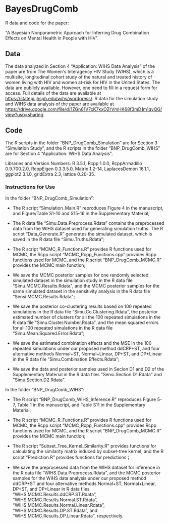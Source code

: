 # BayesDrugComb
R data and code for the paper:

"A Bayesian Nonparametric Approach for Inferring Drug Combination Effects on Mental Health in People with HIV".

## Data

The data analyzed in Section 4 “Application: WIHS Data Analysis” of the paper are from The Women's Interagency HIV Study (WIHS), which is a multisite, longitudinal cohort study of the natural and treated history of women living with HIV and women at-risk for HIV in the United States.
The data are publicly available. However, one need to fill in a request form for access. Full details of the data are available at https://statepi.jhsph.edu/wihs/wordpress/. R data for the simulation study and WIHS data analysis of the paper are available at https://drive.google.com/file/d/1ZGn61V7cK7kxOZrVmHK68f3mD1m1qyQG/view?usp=sharing.

## Code 

The R scripts in the folder “BNP_DrugComb_Simulation” are for Section 3 “Simulation Study”, and the R scripts in the folder “BNP_DrugComb_WIHS” are for Section 4 “Application: WIHS Data Analysis”. 

Libraries and Version Numbers: R 3.5.1, Rcpp 1.0.0, RcppArmadillo 0.9.700.2.0, RcppEigen 0.3.3.5.0, Matrix 1.2-14, LaplacesDemon 16.1.1, ggplot2 3.1.0, gridExtra 2.3, lattice 0.20-35.

### Instructions for Use

In the folder “BNP_DrugComb_Simulation”:

* The R script “Simulation_Main.R” reproduces Figure 4 in the manuscript, and Figure/Table S1-10 and S15-16 in the Supplementary Material;
    
* The R data file “Simu.Data.Preprocess.Rdata” contains the preprocessed data from the WIHS dataset used for generating simulation truths. The R script “Data_Generate.R” generates the simulated dataset, which is saved in the R data file “Simu.Truths.Rdata”;  

* The R script “MCMC_R_Functions.R” provides R functions used for MCMC, the Rcpp script “MCMC_Rcpp_Functions.cpp” provides Rcpp functions used for MCMC, and the R script “BNP_DrugComb_MCMC.R” provides the MCMC main function;

* We save the MCMC posterior samples for one randomly selected simulated dataset in the simulation study in the R data file “Simu.MCMC.Results.Rdata", and the MCMC posterior samples for the same simulated dataset in the sensitivity analysis in the R data file “Sensi.MCMC.Results.Rdata";

* We save the posterior co-clustering results based on 100 repeated simulations in the R data file “Simu.Co.Clustering.Rdata”, the posterior estimated number of clusters for all the 100 repeated simulations in the R data file "Simu.Cluster.Number.Rdata", and the mean squared errors for all 100 repeated simulations in the R data file “Simu.Mean.Squared.Error.Rdata”;

* We save the estimated combination effects and the MSE in the 100 repeated simulations under our proposed method ddCRP+ST, and four alternative methods Normal+ST, Normal+Linear, DP+ST, and DP+Linear in the R data file “Simu.Combination.Effects.Rdata”;

* We save the data and posterior samples used in Secion D1 and D2 of the Supplementary Material in the R data files "Sensi.Section.D1.Rdata" and "Simu.Section.D2.Rdata".

In the folder “BNP_DrugComb_WIHS”:

* The R script “BNP_DrugComb_WIHS_Inference.R” reproduces Figure 5-7, Table 1 in the manuscript, and Table S11 in the Supplementary Material;

* The R script “MCMC_R_Functions.R” provides R functions used for MCMC, the Rcpp script “MCMC_Rcpp_Functions.cpp” provides Rcpp functions used for MCMC, and the R script “BNP_DrugComb_MCMC.R” provides the MCMC main function;

* The R script “Subset_Tree_Kernel_Similarity.R” provides functions for calculating the similarity matrix induced by subset-tree kernel, and the R script “Prediction.R” provides functions for predictions；

* We save the preprocessed data from the WIHS dataset for inference in the R data file “WIHS.Data.Preprocess.Rdata”, and the MCMC posterior samples for the WIHS data analysis under our proposed method ddCRP+ST and four altervative methods Normal+ST, Normal+Linear, DP+ST, and DP+Linear in R data files “WIHS.MCMC.Results.ddCRP.ST.Rdata”, “WIHS.MCMC.Results.Normal.ST.Rdata”, “WIHS.MCMC.Results.Normal.Linear.Rdata”, “WIHS.MCMC.Results.DP.ST.Rdata”, and “WIHS.MCMC.Results.DP.Linear.Rdata", respectively.
